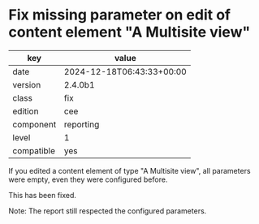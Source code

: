 [//]: # (werk v2)
# Fix missing parameter on edit of content element "A Multisite view"

key        | value
---------- | ---
date       | 2024-12-18T06:43:33+00:00
version    | 2.4.0b1
class      | fix
edition    | cee
component  | reporting
level      | 1
compatible | yes

If you edited a content element of type "A Multisite view", all parameters
were empty, even they were configured before.

This has been fixed.

Note:
The report still respected the configured parameters.
